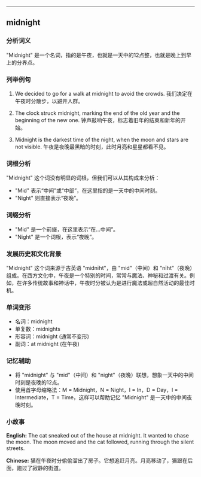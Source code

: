 
---------------
## midnight
### 分析词义
"Midnight" 是一个名词，指的是午夜，也就是一天中的12点整，也就是晚上到早上的分界点。

### 列举例句
1. We decided to go for a walk at midnight to avoid the crowds.
   我们决定在午夜时分散步，以避开人群。
   
2. The clock struck midnight, marking the end of the old year and the beginning of the new one.
   钟声敲响午夜，标志着旧年的结束和新年的开始。

3. Midnight is the darkest time of the night, when the moon and stars are not visible.
   午夜是夜晚最黑暗的时刻，此时月亮和星星都看不见。

### 词根分析
"Midnight" 这个词没有明显的词根，但我们可以从其构成来分析：
- "Mid" 表示“中间”或“中部”，在这里指的是一天中的中间时刻。
- "Night" 则直接表示“夜晚”。

### 词缀分析
- "Mid" 是一个前缀，在这里表示“在...中间”。
- "Night" 是一个词根，表示“夜晚”。

### 发展历史和文化背景
"Midnight" 这个词来源于古英语 "midnīht"，由 "mid"（中间）和 "nīht"（夜晚）组成。在西方文化中，午夜是一个特别的时间，常常与魔法、神秘和过渡有关。例如，在许多传统故事和神话中，午夜时分被认为是进行魔法或超自然活动的最佳时机。

### 单词变形
- 名词：midnight
- 单复数：midnights
- 形容词：midnight (通常不变形)
- 副词：at midnight (在午夜)

### 记忆辅助
- 将 "midnight" 与 "mid"（中间）和 "night"（夜晚）联想，想象一天中的中间时刻是夜晚的12点。
- 使用首字母缩略法：M = Midnight，N = Night，I = In，D = Day，I = Intermediate，T = Time，这样可以帮助记忆 "Midnight" 是一天中的中间夜晚时刻。

### 小故事
**English:**
The cat sneaked out of the house at midnight. It wanted to chase the moon. The moon moved and the cat followed, running through the silent streets.

**Chinese:**
猫在午夜时分偷偷溜出了房子。它想追赶月亮。月亮移动了，猫跟在后面，跑过了寂静的街道。

